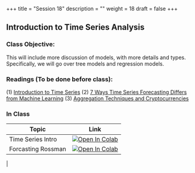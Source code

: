 +++
title = "Session 18"
description = ""
weight = 18
draft = false
+++

## Introduction to Time Series Analysis

### Class Objective:

This will include more discussion of models, with more details and types. Specifically, we will go over tree models and regression models.

### Readings (To be done before class):
(1) [Introduction to Time Series](https://www.youtube.com/watch?v=d4Sn6ny_5LI)
(2) [7 Ways Time Series Forecasting Differs from Machine Learning](https://www.datascience.com/blog/time-series-forecasting-machine-learning-differences)
(3) [Aggregation Techniques and Cryptocurrencies](https://medium.com/python-data/time-series-aggregation-techniques-with-python-a-look-at-major-cryptocurrencies-a9eb1dd49c1b)

### In Class
|    <center>   Topic   </center>     |   <center>  Link  </center>     |
| :--------------- |:------------|
|  Time Series Intro | [![Open In Colab](https://colab.research.google.com/assets/colab-badge.svg)](https://colab.research.google.com/github/rpi-techfundamentals/spring2019-materials/blob/master/09-intro-timeseries/1_time_series.ipynb)  |
|  Forcasting Rossman  | [![Open In Colab](https://colab.research.google.com/assets/colab-badge.svg)](https://colab.research.google.com/github/rpi-techfundamentals/spring2019-materials/blob/master/09-intro-timeseries/2_focasting_rossman.ipynb) |
|
